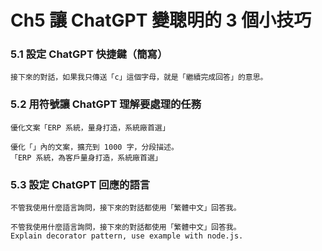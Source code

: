 # Ch5 讓 ChatGPT 變聰明的 3 個小技巧

### 5.1	設定 ChatGPT 快捷鍵（簡寫）

`接下來的對話，如果我只傳送「c」這個字母，就是「繼續完成回答」的意思。`

### 5.2	用符號讓 ChatGPT 理解要處理的任務

`優化文案「ERP 系統，量身打造，系統廠首選」`

```
優化「」內的文案，擴充到 1000 字，分段描述。
「ERP 系統，為客戶量身打造，系統廠首選」
```

### 5.3	設定 ChatGPT 回應的語言

`不管我使用什麼語言詢問，接下來的對話都使用「繁體中文」回答我。`

```
不管我使用什麼語言詢問，接下來的對話都使用「繁體中文」回答我。
Explain decorator pattern, use example with node.js.
```